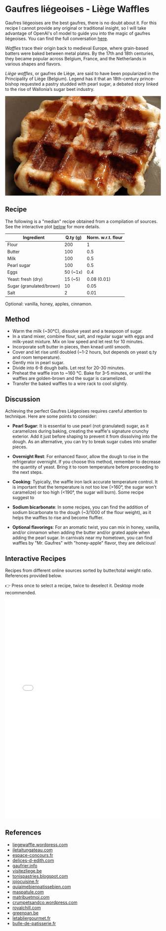 # Gaufres liégeoises - Liège Waffles

Gaufres liégeoises are the best gaufres, there is no doubt about it. For this recipe I cannot provide any original or traditional insight, so I will take advantage of OpenAI's o1 model to guide you into the magic of gaufres liégeoises. You can find the full conversation [here](https://chatgpt.com/share/6767fd8b-ad5c-8001-990c-9e9c0fe74153).

*Waffles* trace their origin back to medieval Europe, where grain-based batters were baked between metal plates. By the 17th and 18th centuries, they became popular across Belgium, France, and the Netherlands in various shapes and flavors.

*Liège waffles*, or gaufres de Liège, are said to have been popularized in the Principality of Liège (Belgium). Legend has it that an 18th-century prince-bishop requested a pastry studded with pearl sugar, a debated story linked to the rise of Wallonia’s sugar beet industry.

<img src="images/gaufres.jpg" alt="Photo of a Liege Gaufre">

## Recipe
The following is a "median" recipe obtained from a compilation of sources. See the interactive plot [below](#interactive-recipes) for more details.

| Ingredient               | Q.ty (g)  | Norm. w.r.t. flour |
|--------------------------|-----------|--------------------|
| Flour                    | 200       | 1                  |
| Butter                   | 100       | 0.5                |
| Milk                     | 100       | 0.5                |
| Pearl sugar              | 100       | 0.5                |
| Eggs                     | 50 (~1x)  | 0.4                |
| Yeast: fresh (dry)       | 15 (~5)   | 0.08 (0.01)        |
| Sugar (granulated/brown) | 10        | 0.05               |
| Salt                     | 2         | 0.01               |
Optional: vanilla, honey, apples, cinnamon.


## Method
- Warm the milk (~30°C), dissolve yeast and a teaspoon of sugar.
- In a stand mixer, combine flour, salt, and regular sugar with eggs and milk-yeast mixture. Mix on low speed and let rest for 10 minutes.
- Incorporate soft butter in pieces, then knead until smooth.
- Cover and let rise until doubled (~1-2 hours, but depends on yeast q.ty and room temperature).
- Gently mix in pearl sugar.
- Divide into 6-8 dough balls. Let rest for 20-30 minutes.
- Preheat the waffle iron to ~160 °C. Bake for 3–5 minutes, or until the waffles are golden-brown and the sugar is caramelized.
- Transfer the baked waffles to a wire rack to cool slightly.




## Discussion
Achieving the perfect Gaufres Liégeoises requires careful attention to technique. Here are some points to consider:


- **Pearl Sugar**: It is essential to use pearl (not granulated) sugar, as it caramelizes during baking, creating the waffle's signature crunchy exterior. Add it just before shaping to prevent it from dissolving into the dough. As an alternative, you can try to break sugar cubes into smaller pieces.

- **Overnight Rest**: For enhanced flavor, allow the dough to rise in the refrigerator overnight. If you choose this method, remember to decrease the quantity of yeast. Bring it to room temperature before proceeding to the next steps. 

- **Cooking**: Typically, the waffle iron lack accurate temperature control. It is important that the temperature is not too low (>160°, the sugar won't caramelize) or too high (<190°, the sugar will burn). Some recipe suggest to 

- **Sodium bicarbonate**: In some recipes, you can find the addition of sodium bicarbonate to the dough (~3/1000 of the flour weight), as it helps the waffles to rise and become fluffier. 


- **Optional flavorings**: For an aromatic twist, you can mix in honey, vanilla, and/or cinnamon when adding the butter and/or grated apple when adding the pearl sugar. In carnivals near my hometown, you can find waffles by "Mr. Gaufres" with "honey-apple" flavor, they are delicious!




## Interactive Recipes
Recipes from different online sources sorted by butter/total weight ratio. References provided below.

👉 Press once to select a recipe, twice to deselect it. Desktop mode recommended.

<iframe src="gaufre-plotly-cdn.html" frameborder="0" width="100%" height="710" scrolling="no" style="border:none;color-scheme: normal !important"></iframe>



## References

- [liegewaffle.wordpress.com](https://liegewaffle.wordpress.com/liege-waffle-recipe-liege-gaufre-recette/)
- [iletaitungateau.com](https://www.iletaitungateau.com/en/articles/385)
- [espace-concours.fr](https://www.espace-concours.fr/actualites/gaufres-de-liege-la-recette-authentique-de-grand-mere)
- [delices-d-edith.com](http://www.delices-d-edith.com/article-gaufres-de-liege-veritable-recette-86820070.html)
- [gaufrier.info](https://www.gaufrier.info/recettes/gaufres-liegeoises.html)
- [visitezliege.be](https://www.visitezliege.be/fr/page/authentique-gaufre-de-liege)
- [tonispastries.blogspot.com](https://tonispastries.blogspot.com/2008/11/gaufres-de-lige.html)
- [jojocuisine.fr](https://www.jojocuisine.fr/2014/04/gaufres-liegeoises.html)
- [quiaimebienpatissebien.com](https://quiaimebienpatissebien.jimdofree.com/2020/03/28/gaufres-liégeoises/)
- [maspatule.com](https://www.maspatule.com/blog/2020/05/23/recette-gaufres-liegeoises-de-conticini/)
- [matribuetmoi.com](https://www.matribuetmoi.com/post/gaufre-de-liège)
- [crumpetsandco.wordpress.com](https://crumpetsandco.wordpress.com/2014/05/04/gaufres-de-liege-waffles-di-liegi-liege-waffles/)
- [royalchill.com](https://www.royalchill.com/2019/02/08/comment-faire-des-gaufres-liegeoises-recette-de-philippe-conticini/)
- [greenpan.be](https://greenpan.be/fr/blogs/recettes/gaufres-liegeoises)
- [letabliergourmet.fr](https://letabliergourmet.fr/2019/03/gaufres-christophe-felder.html)
- [bulle-de-patisserie.fr](https://www.bulle-de-patisserie.fr/gaufres-de-liege)


